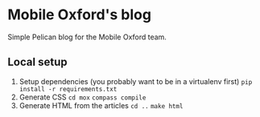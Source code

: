 # Mobile Oxford's blog

Simple Pelican blog for the Mobile Oxford team.


## Local setup

1. Setup dependencies (you probably want to be in a virtualenv first) `pip install -r requirements.txt`
2. Generate CSS 
   `cd mox`
   `compass compile`
3. Generate HTML from the articles 
   `cd ..`
   `make html`
